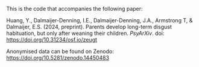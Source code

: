 This is the code that accompanies the following paper:

Huang, Y., Dalmaijer-Denning, I.E., Dalmaijer-Denning, J.A., Armstrong T, & Dalmaijer, E.S. (2024, preprint). Parents develop long-term disgust habituation, but only after weaning their children. *PsyArXiv*. doi: https://doi.org/10.31234/osf.io/zeugt

Anonymised data can be found on Zenodo: https://doi.org/10.5281/zenodo.14450483
